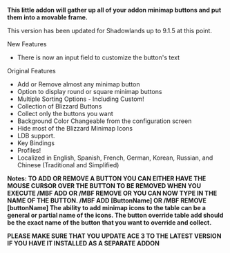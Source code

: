 **This little addon will gather up all of your addon minimap buttons and put them into a movable frame.**

This version has been updated for Shadowlands up to 9.1.5 at this point.


New Features

* There is now an input field to customize the button's text


Original Features

* Add or Remove almost any minimap button
* Option to display round or square minimap buttons
* Multiple Sorting Options - Including Custom!
* Collection of Blizzard Buttons
* Collect only the buttons you want
* Background Color Changeable from the configuration screen
* Hide most of the Blizzard Minimap Icons
* LDB support.
* Key Bindings
* Profiles!
* Localized in English, Spanish, French, German, Korean, Russian, and Chinese (Traditional and Simplified)


**Notes: TO ADD OR REMOVE A BUTTON YOU CAN EITHER HAVE THE MOUSE CURSOR OVER THE BUTTON TO BE REMOVED WHEN YOU EXECUTE /MBF ADD OR /MBF REMOVE OR YOU CAN NOW TYPE IN THE NAME OF THE BUTTON. /MBF ADD [ButtonName] OR /MBF REMOVE [buttonName] The ability to add minimap icons to the table can be a general or partial name of the icons. The button override table add should be the exact name of the button that you want to override and collect.**

**PLEASE MAKE SURE THAT YOU UPDATE ACE 3 TO THE LATEST VERSION IF YOU HAVE IT INSTALLED AS A SEPARATE ADDON**
